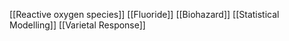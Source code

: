 [[Reactive oxygen species]]
[[Fluoride]]
[[Biohazard]]
[[Statistical Modelling]]
[[Varietal Response]]
